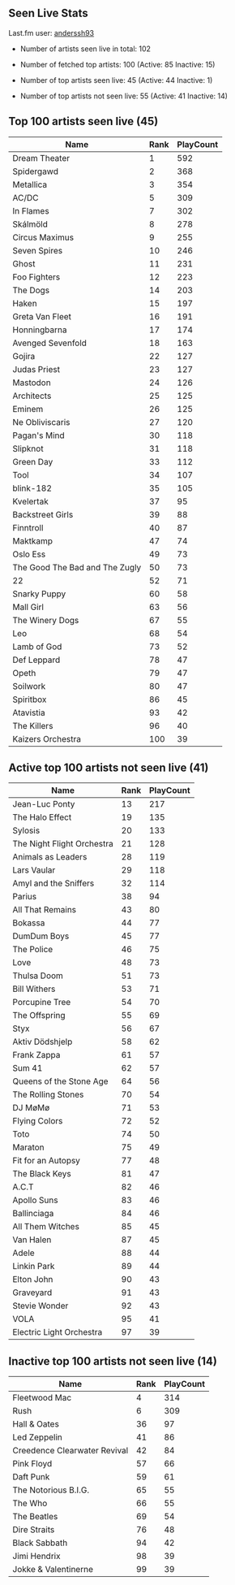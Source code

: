 ## Seen Live Stats

Last.fm user: [anderssh93](https://www.last.fm/user/anderssh93)

- Number of artists seen live in total: 102

- Number of fetched top artists: 100 (Active: 85 Inactive: 15)

- Number of top artists seen live: 45 (Active: 44 Inactive: 1)

- Number of top artists not seen live: 55 (Active: 41 Inactive: 14)

## Top 100 artists seen live (45)

Name                           | Rank | PlayCount
------------------------------ | ---- | ---------
Dream Theater                  | 1    | 592      
Spidergawd                     | 2    | 368      
Metallica                      | 3    | 354      
AC/DC                          | 5    | 309      
In Flames                      | 7    | 302      
Skálmöld                       | 8    | 278      
Circus Maximus                 | 9    | 255      
Seven Spires                   | 10   | 246      
Ghost                          | 11   | 231      
Foo Fighters                   | 12   | 223      
The Dogs                       | 14   | 203      
Haken                          | 15   | 197      
Greta Van Fleet                | 16   | 191      
Honningbarna                   | 17   | 174      
Avenged Sevenfold              | 18   | 163      
Gojira                         | 22   | 127      
Judas Priest                   | 23   | 127      
Mastodon                       | 24   | 126      
Architects                     | 25   | 125      
Eminem                         | 26   | 125      
Ne Obliviscaris                | 27   | 120      
Pagan's Mind                   | 30   | 118      
Slipknot                       | 31   | 118      
Green Day                      | 33   | 112      
Tool                           | 34   | 107      
blink-182                      | 35   | 105      
Kvelertak                      | 37   | 95       
Backstreet Girls               | 39   | 88       
Finntroll                      | 40   | 87       
Maktkamp                       | 47   | 74       
Oslo Ess                       | 49   | 73       
The Good The Bad and The Zugly | 50   | 73       
22                             | 52   | 71       
Snarky Puppy                   | 60   | 58       
Mall Girl                      | 63   | 56       
The Winery Dogs                | 67   | 55       
Leo                            | 68   | 54       
Lamb of God                    | 73   | 52       
Def Leppard                    | 78   | 47       
Opeth                          | 79   | 47       
Soilwork                       | 80   | 47       
Spiritbox                      | 86   | 45       
Atavistia                      | 93   | 42       
The Killers                    | 96   | 40       
Kaizers Orchestra              | 100  | 39       

## Active top 100 artists not seen live (41)

Name                       | Rank | PlayCount
-------------------------- | ---- | ---------
Jean-Luc Ponty             | 13   | 217      
The Halo Effect            | 19   | 135      
Sylosis                    | 20   | 133      
The Night Flight Orchestra | 21   | 128      
Animals as Leaders         | 28   | 119      
Lars Vaular                | 29   | 118      
Amyl and the Sniffers      | 32   | 114      
Parius                     | 38   | 94       
All That Remains           | 43   | 80       
Bokassa                    | 44   | 77       
DumDum Boys                | 45   | 77       
The Police                 | 46   | 75       
Love                       | 48   | 73       
Thulsa Doom                | 51   | 73       
Bill Withers               | 53   | 71       
Porcupine Tree             | 54   | 70       
The Offspring              | 55   | 69       
Styx                       | 56   | 67       
Aktiv Dödshjelp            | 58   | 62       
Frank Zappa                | 61   | 57       
Sum 41                     | 62   | 57       
Queens of the Stone Age    | 64   | 56       
The Rolling Stones         | 70   | 54       
DJ MøMø                    | 71   | 53       
Flying Colors              | 72   | 52       
Toto                       | 74   | 50       
Maraton                    | 75   | 49       
Fit for an Autopsy         | 77   | 48       
The Black Keys             | 81   | 47       
A.C.T                      | 82   | 46       
Apollo Suns                | 83   | 46       
Ballinciaga                | 84   | 46       
All Them Witches           | 85   | 45       
Van Halen                  | 87   | 45       
Adele                      | 88   | 44       
Linkin Park                | 89   | 44       
Elton John                 | 90   | 43       
Graveyard                  | 91   | 43       
Stevie Wonder              | 92   | 43       
VOLA                       | 95   | 41       
Electric Light Orchestra   | 97   | 39       

## Inactive top 100 artists not seen live (14)

Name                         | Rank | PlayCount
---------------------------- | ---- | ---------
Fleetwood Mac                | 4    | 314      
Rush                         | 6    | 309      
Hall & Oates                 | 36   | 97       
Led Zeppelin                 | 41   | 86       
Creedence Clearwater Revival | 42   | 84       
Pink Floyd                   | 57   | 66       
Daft Punk                    | 59   | 61       
The Notorious B.I.G.         | 65   | 55       
The Who                      | 66   | 55       
The Beatles                  | 69   | 54       
Dire Straits                 | 76   | 48       
Black Sabbath                | 94   | 42       
Jimi Hendrix                 | 98   | 39       
Jokke & Valentinerne         | 99   | 39       

